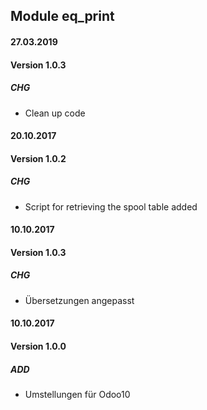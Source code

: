 ## Module eq_print

#### 27.03.2019
#### Version 1.0.3
##### CHG
- Clean up code

#### 20.10.2017
#### Version 1.0.2
##### CHG
- Script for retrieving the spool table added

#### 10.10.2017
#### Version 1.0.3
##### CHG
- Übersetzungen angepasst

#### 10.10.2017
#### Version 1.0.0
##### ADD
- Umstellungen für Odoo10